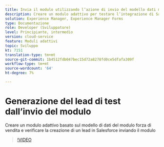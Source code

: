 ```yaml
---
title: Invia il modulo utilizzando l’azione di invio del modello dati modulo
description: Creare un modulo adattivo per testare l’integrazione di Salesforce creando un oggetto Lead all’invio del modulo
solution: Experience Manager, Experience Manager Forms
type: Documentazione
role: Developer (Sviluppatore)
level: Principiante, intermedio
version: cloud-service
feature: Moduli adattivi
topic: Sviluppo
kt: 7151
translation-type: tm+mt
source-git-commit: 1b4512fdb047bec15d72a8278fd0ce5dfafa309f
workflow-type: tm+mt
source-wordcount: '64'
ht-degree: 7%

---
```



# Generazione del lead di test dall’invio del modulo

Creare un modulo adattivo basato sul modello di dati del modulo forza di vendita e verificare la creazione di un lead in Salesforce inviando il modulo

>[!VIDEO](https://video.tv.adobe.com/v/331758?quality=12&learn=on)
